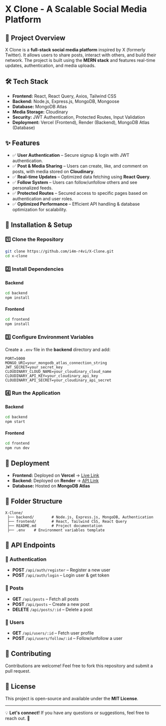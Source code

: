 # X Clone - A Scalable Social Media Platform

## 🚀 Project Overview

X Clone is a **full-stack social media platform** inspired by X (formerly Twitter). It allows users to share posts, interact with others, and build their network. The project is built using the **MERN stack** and features real-time updates, authentication, and media uploads.

## 🛠 Tech Stack

- **Frontend:** React, React Query, Axios, Tailwind CSS
- **Backend:** Node.js, Express.js, MongoDB, Mongoose
- **Database:** MongoDB Atlas
- **Media Storage:** Cloudinary
- **Security:** JWT Authentication, Protected Routes, Input Validation
- **Deployment:** Vercel (Frontend), Render (Backend), MongoDB Atlas (Database)

## ✨ Features

- ✅ **User Authentication** – Secure signup & login with JWT authentication.
- ✅ **Post & Media Sharing** – Users can create, like, and comment on posts, with media stored on **Cloudinary**.
- ✅ **Real-time Updates** – Optimized data fetching using **React Query**.
- ✅ **Follow System** – Users can follow/unfollow others and see personalized feeds.
- ✅ **Protected Routes** – Secured access to specific pages based on authentication and user roles.
- ✅ **Optimized Performance** – Efficient API handling & database optimization for scalability.

## 📌 Installation & Setup

### 1️⃣ Clone the Repository

```bash
git clone https://github.com/i4m-r4vi/X-Clone.git
cd x-clone
```

### 2️⃣ Install Dependencies

#### Backend

```bash
cd backend
npm install
```

#### Frontend

```bash
cd frontend
npm install
```

### 3️⃣ Configure Environment Variables

Create a `.env` file in the **backend** directory and add:

```env
PORT=5000
MONGO_URI=your_mongodb_atlas_connection_string
JWT_SECRET=your_secret_key
CLOUDINARY_CLOUD_NAME=your_cloudinary_cloud_name
CLOUDINARY_API_KEY=your_cloudinary_api_key
CLOUDINARY_API_SECRET=your_cloudinary_api_secret
```

### 4️⃣ Run the Application

#### Backend

```bash
cd backend
npm start
```

#### Frontend

```bash
cd frontend
npm run dev
```

## 🚀 Deployment

- **Frontend:** Deployed on **Vercel** → [Live Link](https://x-clone-23.vercel.app/)
- **Backend:** Deployed on **Render** → [API Link](https://x-clone-0cpa.onrender.com/)
- **Database:** Hosted on **MongoDB Atlas**

## 📂 Folder Structure

```
X-Clone/
 ├── backend/        # Node.js, Express.js, MongoDB, Authentication
 ├── frontend/       # React, Tailwind CSS, React Query
 ├── README.md       # Project documentation
 ├── .env    # Environment variables template
```

## 📜 API Endpoints

### 🔹 Authentication

- **POST** `/api/auth/register` – Register a new user
- **POST** `/api/auth/login` – Login user & get token

### 🔹 Posts

- **GET** `/api/posts` – Fetch all posts
- **POST** `/api/posts` – Create a new post
- **DELETE** `/api/posts/:id` – Delete a post

### 🔹 Users

- **GET** `/api/users/:id` – Fetch user profile
- **POST** `/api/users/follow/:id` – Follow/unfollow a user

## 🤝 Contributing

Contributions are welcome! Feel free to fork this repository and submit a pull request.

## 📃 License

This project is open-source and available under the **MIT License**.

---

💡 **Let's connect!** If you have any questions or suggestions, feel free to reach out. 🚀
